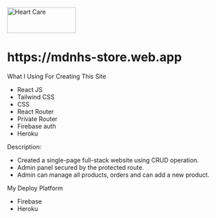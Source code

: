 #

<div>
<img src="https://mdnhs-store.web.app/static/media/logo.53d9efe2.png" width="160px" height="60px" alt="Heart Care"/>
<h1>https://mdnhs-store.web.app</h1>
</div>

What I Using For Creating This Site

- React JS
- Tailwind CSS
- CSS
- React Router
- Private Router
- Firebase auth
- Heroku

Description:
- Created a single-page full-stack website using CRUD operation.
- Admin panel secured by the protected route.
- Admin can manage all products, orders and can add a new product.

My Deploy Platform

- Firebase
- Heroku
